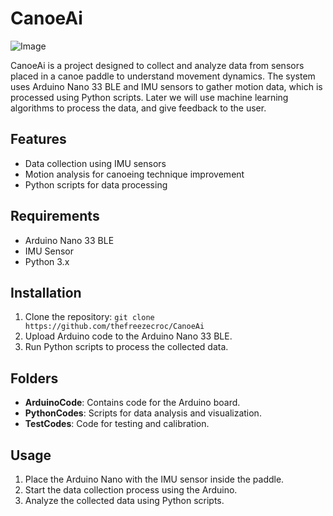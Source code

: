 # CanoeAi

![Image](https://github.com/user-attachments/assets/a45f8860-4d18-43a5-86e5-a9b523071f4e)

CanoeAi is a project designed to collect and analyze data from sensors placed in a canoe paddle to understand movement dynamics. The system uses Arduino Nano 33 BLE and IMU sensors to gather motion data, which is processed using Python scripts. Later we will use machine learning algorithms to process the data, and give feedback to the user.

## Features
- Data collection using IMU sensors
- Motion analysis for canoeing technique improvement
- Python scripts for data processing

## Requirements
- Arduino Nano 33 BLE
- IMU Sensor
- Python 3.x

## Installation
1. Clone the repository: `git clone https://github.com/thefreezecroc/CanoeAi`
2. Upload Arduino code to the Arduino Nano 33 BLE.
3. Run Python scripts to process the collected data.

## Folders
- **ArduinoCode**: Contains code for the Arduino board.
- **PythonCodes**: Scripts for data analysis and visualization.
- **TestCodes**: Code for testing and calibration.

## Usage
1. Place the Arduino Nano with the IMU sensor inside the paddle.
2. Start the data collection process using the Arduino.
3. Analyze the collected data using Python scripts.

